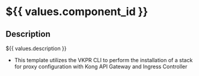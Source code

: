 # ${{ values.component_id }}

## Description

${{ values.description }}

- This template utilizes the VKPR CLI to perform the installation of a stack for proxy configuration with Kong API Gateway and Ingress Controller
